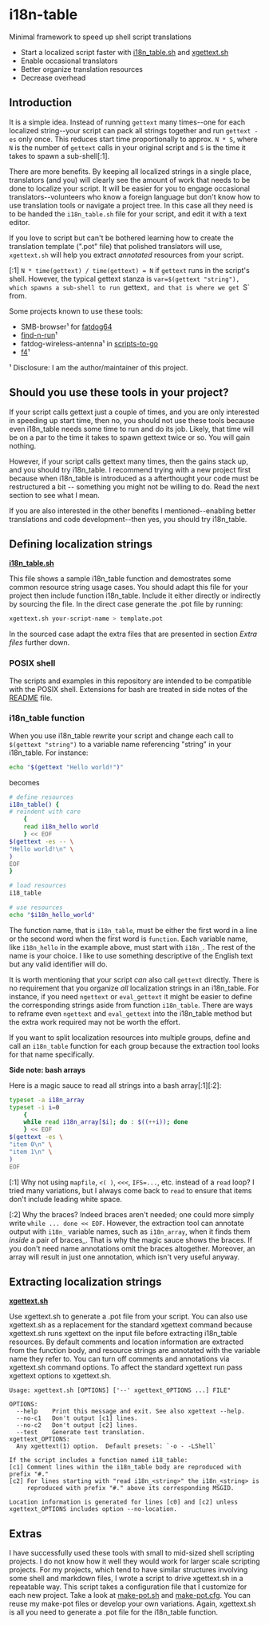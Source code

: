 # i18n-table

Minimal framework to speed up shell script translations

* Start a localized script faster with [i18n_table.sh](i18n_table.sh) and [xgettext.sh](xgettext.sh)
* Enable occasional translators
* Better organize translation resources
* Decrease overhead

## Introduction

It is a simple idea. Instead of running `gettext` many times--one for each localized string--your script can pack all strings together and run `gettext -es` only once.  This reduces start time proportionally to approx. `N * S`, where `N` is the number of `gettext` calls in your original script and `S` is the time it takes to spawn a sub-shell[:1].

There are more benefits.  By keeping all localized strings in a single place, translators (and you) will clearly see the amount of work that needs to be done to localize your script.  It will be easier for you to engage occasional translators--volunteers who know a foreign language but don't know how to use translation tools or navigate a project tree. In this case all they need is to be handed the `i18n_table.sh` file for your script, and edit it with a text editor.

If you love to script but can't be bothered learning how to create the translation template (".pot" file) that polished translators will use, `xgettext.sh` will help you extract _annotated_ resources from your script.

[:1] `N * time(gettext) / time(gettext) = N` if `gettext` runs in the script's shell.  However, the typical gettext stanza is `var=$(gettext "string"), which spawns a sub-shell to run `gettext`, and that is where we get `S` from.

Some projects known to use these tools:

* SMB-browser¹ for [fatdog64](http://distro.ibiblio.org/fatdog/web)
* [find-n-run](https://github.com/step-/find-n-run)¹
* fatdog-wireless-antenna¹ in [scripts-to-go](https://github.com/step-/scripts-to-go)
* [f4](https://github.com/step-/f4)¹

¹ Disclosure: I am the author/maintainer of this project.  

## Should you use these tools in your project?

If your script calls gettext just a couple of times, and you are only interested in speeding up start time, then no, you should not use these tools because even i18n\_table needs some time to run and do its job.  Likely, that time will be on a par to the time it takes to spawn gettext twice or so.  You will gain nothing.

However, if your script calls gettext many times, then the gains stack up, and you should try i18n\_table.  I recommend trying with a new project first because when i18n\_table is introduced as a afterthought your code must be restructured a bit -- something you might not be willing to do.  Read the next section to see what I mean.

If you are also interested in the other benefits I mentioned--enabling better translations and code development--then yes, you should try i18n\_table.

## Defining localization strings

**[i18n_table.sh](i18n_table.sh)**

This file shows a sample i18n\_table function and demostrates some common resource string usage cases.  You should adapt this file for your project then include function i18n\_table.  Include it either directly or indirectly by sourcing the file.  In the direct case generate the .pot file by running:

```sh
xgettext.sh your-script-name > template.pot
```

In the sourced case adapt the extra files that are presented in section _Extra files_ further down.

### POSIX shell

The scripts and examples in this repository are intended to be compatible with the POSIX shell.  Extensions for bash are treated in side notes of the [README](README.md) file.

### i18n_table function

When you use i18n\_table rewrite your script and change each call to `$(gettext "string")` to a variable name referencing "string" in your i18n\_table.  For instance:

```sh
echo "$(gettext "Hello world!")"
```

becomes

```sh
# define resources
i18n_table() {
# reindent with care
	{
	read i18n_hello world
	} << EOF
$(gettext -es -- \
"Hello world!\n" \
)
EOF
}

# load resources
i18_table

# use resources
echo "$i18n_hello_world"
```

The function name, that is `i18n_table`, must be either the first word in a line or the second word when the first word is `function`.
Each variable name, like `i18n_hello` in the example above, must start with `i18n_`.  The rest of the name is your choice.  I like to use something descriptive of the English text but any valid identifier will do.

It is worth mentioning that your script _can_ also call `gettext` directly.  There is no requirement that you organize _all_ localization strings in an i18n\_table.  For instance, if you need `ngettext` or `eval_gettext` it might be easier to define the corresponding strings aside from function `i18n_table`.  There are ways to reframe even `ngettext` and `eval_gettext` into the i18n\_table method but the extra work required may not be worth the effort.

If you want to split localization resources into multiple groups, define and call an `i18n_table` function for each group because the extraction tool looks for that name specifically.

**Side note: bash arrays**

Here is a magic sauce to read all strings into a bash array[:1][:2]:

```sh
typeset -a i18n_array
typeset -i i=0
	{
	while read i18n_array[$i]; do : $((++i)); done
	} << EOF
$(gettext -es \
"item 0\n" \
"item 1\n" \
)
EOF
```

[:1] Why not using `mapfile`, `<( )`, `<<<`, `IFS=...`, etc. instead of a `read` loop?  I tried many variations, but I always come back to `read` to ensure that items don't include leading white space.

[:2] Why the braces?  Indeed braces aren't needed; one could more simply write `while ... done << EOF`.  However, the extraction tool can annotate output with `i18n_` variable names, such as `i18n_array`, when it finds them _inside_ a pair of braces_.  That is why the magic sauce shows the braces.  If you don't need name annotations omit the braces altogether.  Moreover, an array will result in just one annotation, which isn't very useful anyway.


## Extracting localization strings

**[xgettext.sh](xgettext.sh)**

Use xgettext.sh to generate a .pot file from your script.  You can also use xgettext.sh as a replacement for the standard xgettext command because xgettext.sh runs xgettext on the input file before extracting i18n\_table resources.  By default comments and location information are extracted from the function body, and resource strings are annotated with the variable name they refer to.  You can turn off comments and annotations via xgettext.sh command options.  To affect the standard xgettext run pass xgettext options to xgettext.sh.

```
Usage: xgettext.sh [OPTIONS] ['--' xgettext_OPTIONS ...] FILE"

OPTIONS:
  --help    Print this message and exit. See also xgettext --help.
  --no-c1   Don't output [c1] lines.
  --no-c2   Don't output [c2] lines.
  --test    Generate test translation.
xgettext_OPTIONS:
  Any xgettext(1) option.  Default presets: `-o - -LShell`

If the script includes a function named i18_table:
[c1] Comment lines within the i18n_table body are reproduced with prefix "#."
[c2] For lines starting with "read i18n_<string>" the i18n_<string> is
     reproduced with prefix "#." above its corresponding MSGID.

Location information is generated for lines [c0] and [c2] unless
xgettext_OPTIONS includes option --no-location.
```

## Extras

I have successfully used these tools with small to mid-sized shell scripting projects.  I do not know how it well they would work for larger scale scripting projects.  For my projects, which tend to have similar structures involving some shell and markdown files, I wrote a script to drive xgettext.sh in a repeatable way.  This script takes a configuration file that I customize for each new project. Take a look at [make-pot.sh](make-pot.sh) and [make-pot.cfg](make-pot.cfg).  You can reuse my make-pot files or develop your own variations.  Again, xgettext.sh is all you need to generate a .pot file for the i18n\_table function.

